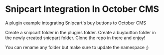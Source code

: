 # Snipcart Integration In October CMS

A plugin example integrating Snipcart's buy buttons to October CMS

Create a snipcart folder in the plugins folder.
Create a buybutton folder in the newly created snicpart folder.
Clone the repo in there and enjoy!

You can rename any folder but make sure to update the namespace ;)